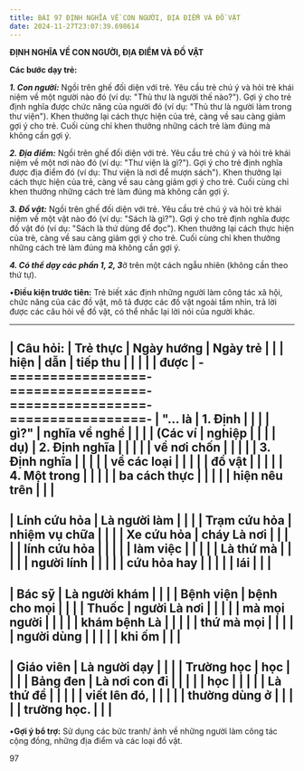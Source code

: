 ```yaml
---
title: BÀI 97 ĐỊNH NGHĨA VỀ CON NGƯỜI, ĐỊA ĐIỂM VÀ ĐỒ VẬT
date: 2024-11-27T23:07:39.698614
---
```


**ĐỊNH NGHĨA VỀ CON NGƯỜI, ĐỊA ĐIỂM VÀ ĐỒ VẬT**

**Các bước dạy trẻ:**

***1. Con người:*** Ngồi trên ghế đối diện với trẻ. Yêu cầu trẻ chú ý
và hỏi trẻ khái niệm về một người nào đó (ví dụ: "Thủ thư là người thế
nào?"). Gợi ý cho trẻ định nghĩa được chức năng của người đó (ví dụ:
"Thủ thư là người làm trong thư viện"). Khen thưởng lại cách thực hiện
của trẻ, càng về sau càng giảm gợi ý cho trẻ. Cuối cùng chỉ khen
thưởng những cách trẻ làm đúng mà không cần gợi ý.

***2. Địa điểm:*** Ngồi trên ghế đối diện với trẻ. Yêu cầu trẻ chú ý
và hỏi trẻ khái niệm về một nơi nào đó (ví dụ: "Thư viện là gì?"). Gợi
ý cho trẻ định nghĩa được địa điểm đó (ví dụ: Thư viện là nơi để mượn
sách"). Khen thưởng lại cách thực hiện của trẻ, càng về sau càng giảm
gợi ý cho trẻ. Cuối cùng chỉ khen thưởng những cách trẻ làm đúng mà
không cần gợi ý.

***3. Đồ vật:*** Ngồi trên ghế đối diện với trẻ. Yêu cầu trẻ chú ý và
hỏi trẻ khái niệm về một vật nào đó (ví dụ: "Sách là gì?"). Gợi ý cho
trẻ định nghĩa được đồ vật đó (ví dụ: "Sách là thứ dùng để đọc"). Khen
thưởng lại cách thực hiện của trẻ, càng về sau càng giảm gợi ý cho
trẻ. Cuối cùng chỉ khen thưởng những cách trẻ làm đúng mà không cần
gợi ý.

***4. Có thể dạy các phần 1, 2, 3***ở trên một cách ngẫu nhiên (không
cần theo thứ tự).

•**Điều kiện trước tiên:** Trẻ biết xác định những người làm công tác
xã hội, chức năng của các đồ vật, mô tả được các đồ vật ngoài tầm
nhìn, trả lời được các câu hỏi về đồ vật, có thể nhắc lại lời nói của
người khác.

-------------------------------------------------------------------------
| **Câu hỏi:**    | **Trẻ thực      | **Ngày hướng  | **Ngày trẻ    |
|                 | hiện**          | dẫn**         | tiếp thu      |
|                 |                 |                 | được**        |
-=================-=================-=================-=================-
| "**... là     | 1. Định      |                 |                 |
| gì?**"       | nghĩa về nghề |                 |                 |
| **(Các ví     | nghiệp       |                 |                 |
| dụ)**         | 2. Định nghĩa |                 |                 |
|                 | về nơi chốn  |                 |                 |
|                 | 3. Định nghĩa |                 |                 |
|                 | về các loại   |                 |                 |
|                 | đồ vật       |                 |                 |
|                 | 4. Một trong  |                 |                 |
|                 | ba cách thực  |                 |                 |
|                 | hiện nêu trên |                 |                 |
-------------------------------------------------------------------------
| Lính cứu hỏa  | Là người làm  |                 |                 |
| Trạm cứu hỏa  | nhiệm vụ chữa |                 |                 |
| Xe cứu hỏa    | cháy Là nơi   |                 |                 |
|                 | lính cứu hỏa  |                 |                 |
|                 | làm việc     |                 |                 |
|                 | Là thứ mà     |                 |                 |
|                 | người lính    |                 |                 |
|                 | cứu hỏa hay   |                 |                 |
|                 | lái           |                 |                 |
-------------------------------------------------------------------------
| Bác sỹ       | Là người khám |                 |                 |
| Bệnh viện     | bệnh cho mọi  |                 |                 |
| Thuốc         | người Là nơi  |                 |                 |
|                 | mà mọi người  |                 |                 |
|                 | khám bệnh Là  |                 |                 |
|                 | thứ mà mọi    |                 |                 |
|                 | người dùng    |                 |                 |
|                 | khi ốm        |                 |                 |
-------------------------------------------------------------------------
| Giáo viên    | Là người dạy  |                 |                 |
| Trường học    | học          |                 |                 |
| Bảng đen      | Là nơi con đi |                 |                 |
|                 | học          |                 |                 |
|                 | Là thứ để     |                 |                 |
|                 | viết lên đó,  |                 |                 |
|                 | thường dùng ở |                 |                 |
|                 | trường học.   |                 |                 |
-------------------------------------------------------------------------

•**Gợi ý bổ trợ:** Sử dụng các bức tranh/ ảnh về những người làm công
tác cộng đồng, những địa điểm và các loại đồ vật.

97

